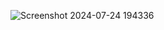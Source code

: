 
![Screenshot 2024-07-24 194336](https://github.com/user-attachments/assets/b6b413b4-64f3-4e4c-9047-f03d4018ce52)
